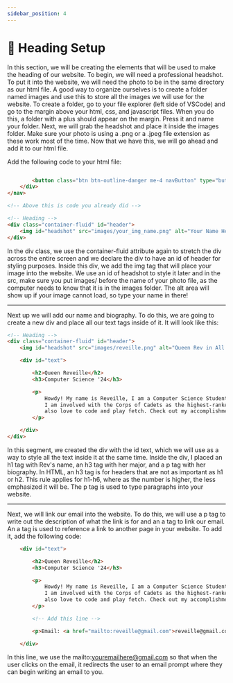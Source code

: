 ```yaml
---
sidebar_position: 4
---
```


# 👨 Heading Setup

In this section, we will be creating the elements that will be used to make the heading of our website. To begin, we will need a professional headshot. To put it into the website, we will need the photo to be in the same directory as our html file. A good way to organize ourselves is to create a folder named images and use this to store all the images we will use for the website. To create a folder, go to your file explorer (left side of VSCode) and go to the margin above your html, css, and javascript files. When you do this, a folder with a plus should appear on the margin. Press it and name your folder. Next, we will grab the headshot and place it inside the images folder. Make sure your photo is using a .png or a .jpeg file extension as these work most of the time. Now that we have this, we will go ahead and add it to our html file.

Add the following code to your html file:

``` html

        <button class="btn btn-outline-danger me-4 navButton" type="button">Resume</button>
    </div>
</nav>

<!-- Above this is code you already did -->

<!-- Heading -->
<div class="container-fluid" id="header">
    <img id="headshot" src="images/your_img_name.png" alt="Your Name Here">
</div>
```

In the div class, we use the container-fluid attribute again to stretch the div across the entire screen and we declare the div to have an id of header for styling purposes. Inside this div, we add the img tag that will place your image into the website. We use an id of headshot to style it later and in the src, make sure you put images/ before the name of your photo file, as the computer needs to know that it is in the images folder. The alt area will show up if your image cannot load, so type your name in there!

---

Next up we will add our name and biography. To do this, we are going to create a new div and place all our text tags inside of it. It will look like this:

``` html
<!-- Heading -->
<div class="container-fluid" id="header">
    <img id="headshot" src="images/reveille.png" alt="Queen Rev in All her Glory">

    <div id="text">

        <h2>Queen Reveille</h2>
        <h3>Computer Science '24</h3>

        <p>
            Howdy! My name is Reveille, I am a Computer Science Student at Texas A&M. 
            I am involved with the Corps of Cadets as the highest-ranked member. I 
            also love to code and play fetch. Check out my accomplishments below!
        </p>

    </div>
</div>
```

In this segment, we created the div with the id text, which we will use as a way to style all the text inside it at the same time. Inside the div, I placed an h1 tag with Rev's name, an h3 tag with her major, and a p tag with her biography. In HTML, an h3 tag is for headers that are not as important as h1 or h2. This rule applies for h1-h6, where as the number is higher, the less emphasized it will be. The p tag is used to type paragraphs into your website.

---

Next, we will link our email into the website. To do this, we will use a p tag to write out the description of what the link is for and an a tag to link our email. An a tag is used to reference a link to another page in your website. To add it, add the following code:

``` html
    <div id="text">

        <h2>Queen Reveille</h2>
        <h3>Computer Science '24</h3>

        <p>
            Howdy! My name is Reveille, I am a Computer Science Student at Texas A&M. 
            I am involved with the Corps of Cadets as the highest-ranked member. I 
            also love to code and play fetch. Check out my accomplishments below!
        </p>

        <!-- Add this line -->

        <p>Email: <a href="mailto:reveille@gmail.com">reveille@gmail.com</a></p>

    </div>
```

In this line, we use the mailto:youremailhere@gmail.com so that when the user clicks on the email, it redirects the user to an email prompt where they can begin writing an email to you.